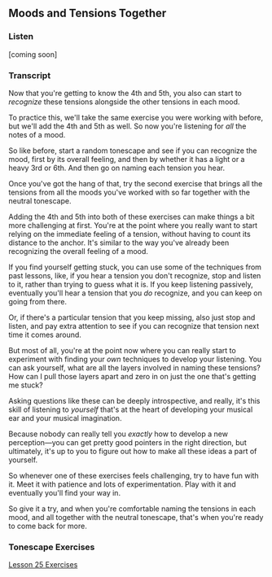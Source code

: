 ## Moods and Tensions Together



### Listen



[coming soon]



### Transcript

Now that you're getting to know the 4th and 5th, you also can start to *recognize* these tensions alongside the other tensions in each mood.

To practice this, we'll take the same exercise you were working with before, but we'll add the 4th and 5th as well. So now you're listening for *all* the notes of a mood.

So like before, start a random tonescape and see if you can recognize the mood, first by its overall feeling, and then by whether it has a light or a heavy 3rd or 6th. And then go on naming each tension you hear.

Once you've got the hang of that, try the second exercise that brings all the tensions from all the moods you've worked with so far together with the neutral tonescape.

Adding the 4th and 5th into both of these exercises can make things a bit more challenging at first. You're at the point where you really want to start relying on the immediate feeling of a tension, without having to count its distance to the anchor. It's similar to the way you've already been recognizing the overall feeling of a mood.

If you find yourself getting stuck, you can use some of the techniques from past lessons, like, if you hear a tension you don't recognize, stop and listen to it, rather than trying to guess what it is. If you keep listening passively, eventually you'll hear a tension that you *do* recognize, and you can keep on going from there.

Or, if there's a particular tension that you keep missing, also just stop and listen, and pay extra attention to see if you can recognize that tension next time it comes around. 

But most of all, you're at the point now where you can really start to experiment with finding your *own* techniques to develop your listening. You can ask yourself, what are all the layers involved in naming these tensions? How can I pull those layers apart and zero in on just the one that's getting me stuck?

Asking questions like these can be deeply introspective, and really, it's this skill of listening to *yourself* that's at the heart of developing your musical ear and your musical imagination. 

Because nobody can really tell you *exactly* how to develop a new perception&mdash;you can get pretty good pointers in the right direction, but ultimately, it's up to you to figure out how to make all these ideas a part of yourself. 

So whenever one of these exercises feels challenging, try to have fun with it. Meet it with patience and lots of experimentation. Play with it and eventually you'll find your way in.

So give it a try, and when you're comfortable naming the tensions in each mood, and all together with the neutral tonescape, that's when you're ready to come back for more.



### Tonescape Exercises

[Lesson 25 Exercises](25-exercises.html)
